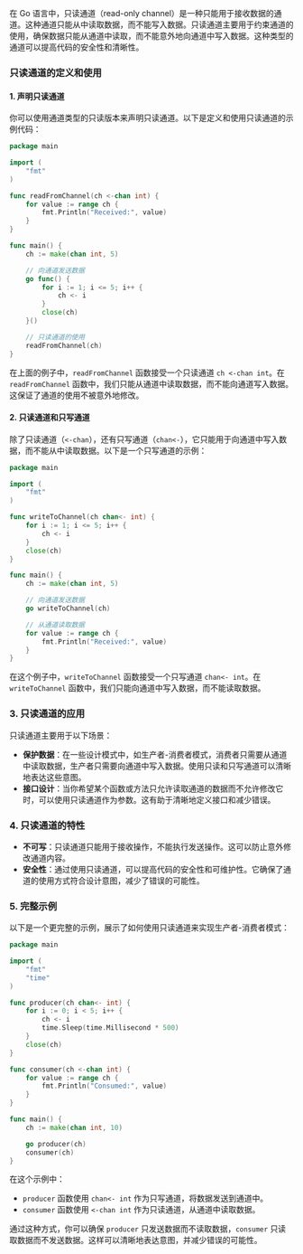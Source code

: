 在 Go 语言中，只读通道（read-only channel）是一种只能用于接收数据的通道。这种通道只能从中读取数据，而不能写入数据。只读通道主要用于约束通道的使用，确保数据只能从通道中读取，而不能意外地向通道中写入数据。这种类型的通道可以提高代码的安全性和清晰性。

### 只读通道的定义和使用

#### 1. **声明只读通道**

你可以使用通道类型的只读版本来声明只读通道。以下是定义和使用只读通道的示例代码：

```go
package main

import (
	"fmt"
)

func readFromChannel(ch <-chan int) {
	for value := range ch {
		fmt.Println("Received:", value)
	}
}

func main() {
	ch := make(chan int, 5)

	// 向通道发送数据
	go func() {
		for i := 1; i <= 5; i++ {
			ch <- i
		}
		close(ch)
	}()

	// 只读通道的使用
	readFromChannel(ch)
}
```

在上面的例子中，`readFromChannel` 函数接受一个只读通道 `ch <-chan int`。在 `readFromChannel` 函数中，我们只能从通道中读取数据，而不能向通道写入数据。这保证了通道的使用不被意外地修改。

#### 2. **只读通道和只写通道**

除了只读通道（`<-chan`），还有只写通道（`chan<-`），它只能用于向通道中写入数据，而不能从中读取数据。以下是一个只写通道的示例：

```go
package main

import (
	"fmt"
)

func writeToChannel(ch chan<- int) {
	for i := 1; i <= 5; i++ {
		ch <- i
	}
	close(ch)
}

func main() {
	ch := make(chan int, 5)

	// 向通道发送数据
	go writeToChannel(ch)

	// 从通道读取数据
	for value := range ch {
		fmt.Println("Received:", value)
	}
}
```

在这个例子中，`writeToChannel` 函数接受一个只写通道 `chan<- int`。在 `writeToChannel` 函数中，我们只能向通道中写入数据，而不能读取数据。

### 3. **只读通道的应用**

只读通道主要用于以下场景：

- **保护数据**：在一些设计模式中，如生产者-消费者模式，消费者只需要从通道中读取数据，生产者只需要向通道中写入数据。使用只读和只写通道可以清晰地表达这些意图。
- **接口设计**：当你希望某个函数或方法只允许读取通道的数据而不允许修改它时，可以使用只读通道作为参数。这有助于清晰地定义接口和减少错误。

### 4. **只读通道的特性**

- **不可写**：只读通道只能用于接收操作，不能执行发送操作。这可以防止意外修改通道内容。
- **安全性**：通过使用只读通道，可以提高代码的安全性和可维护性。它确保了通道的使用方式符合设计意图，减少了错误的可能性。

### 5. **完整示例**

以下是一个更完整的示例，展示了如何使用只读通道来实现生产者-消费者模式：

```go
package main

import (
	"fmt"
	"time"
)

func producer(ch chan<- int) {
	for i := 0; i < 5; i++ {
		ch <- i
		time.Sleep(time.Millisecond * 500)
	}
	close(ch)
}

func consumer(ch <-chan int) {
	for value := range ch {
		fmt.Println("Consumed:", value)
	}
}

func main() {
	ch := make(chan int, 10)

	go producer(ch)
	consumer(ch)
}
```

在这个示例中：

- `producer` 函数使用 `chan<- int` 作为只写通道，将数据发送到通道中。
- `consumer` 函数使用 `<-chan int` 作为只读通道，从通道中读取数据。

通过这种方式，你可以确保 `producer` 只发送数据而不读取数据，`consumer` 只读取数据而不发送数据。这样可以清晰地表达意图，并减少错误的可能性。